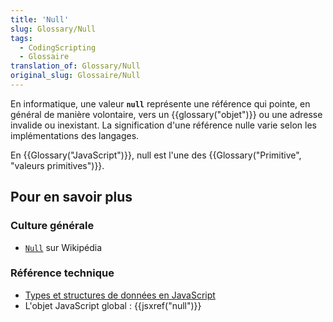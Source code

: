 ```yaml
---
title: 'Null'
slug: Glossary/Null
tags:
  - CodingScripting
  - Glossaire
translation_of: Glossary/Null
original_slug: Glossaire/Null
---
```

En informatique, une valeur **`null`** représente une référence qui pointe, en général de manière volontaire, vers un {{glossary("objet")}} ou une adresse invalide ou inexistant. La signification d'une référence nulle varie selon les implémentations des langages.

En {{Glossary("JavaScript")}}, null est l'une des {{Glossary("Primitive", "valeurs primitives")}}.

## Pour en savoir plus

### Culture générale

- [`Null`](https://fr.wikipedia.org/wiki/Null) sur Wikipédia

### Référence technique

- [Types et structures de données en JavaScript](/fr/docs/Web/JavaScript/Structures_de_données)
- L'objet JavaScript global : {{jsxref("null")}}
